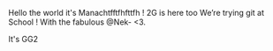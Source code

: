 Hello the world it's Manachtfftfhfttfh ! 2G is here too
We’re trying git at School !
With the fabulous @Nek-  <3.

It's GG2
